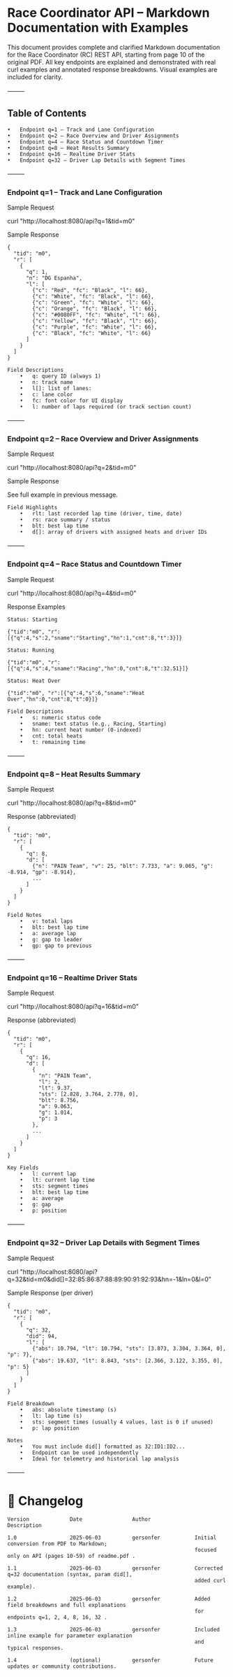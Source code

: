 # Race Coordinator API – Markdown Documentation with Examples

This document provides complete and clarified Markdown documentation for the Race Coordinator (RC) REST API, starting from page 10 of the original PDF. All key endpoints are explained and demonstrated with real curl examples and annotated response breakdowns. Visual examples are included for clarity.

⸻

## Table of Contents
	•	Endpoint q=1 – Track and Lane Configuration
	•	Endpoint q=2 – Race Overview and Driver Assignments
	•	Endpoint q=4 – Race Status and Countdown Timer
	•	Endpoint q=8 – Heat Results Summary
	•	Endpoint q=16 – Realtime Driver Stats
	•	Endpoint q=32 – Driver Lap Details with Segment Times

⸻

### Endpoint q=1 – Track and Lane Configuration

Sample Request

curl "http://localhost:8080/api?q=1&tid=m0"

Sample Response
```
{
  "tid": "m0",
  "r": [
    {
      "q": 1,
      "n": "DG Espanha",
      "l": [
        {"c": "Red", "fc": "Black", "l": 66},
        {"c": "White", "fc": "Black", "l": 66},
        {"c": "Green", "fc": "White", "l": 66},
        {"c": "Orange", "fc": "Black", "l": 66},
        {"c": "#0080FF", "fc": "White", "l": 66},
        {"c": "Yellow", "fc": "Black", "l": 66},
        {"c": "Purple", "fc": "White", "l": 66},
        {"c": "Black", "fc": "White", "l": 66}
      ]
    }
  ]
}

Field Descriptions
	•	q: query ID (always 1)
	•	n: track name
	•	l[]: list of lanes:
	•	c: lane color
	•	fc: font color for UI display
	•	l: number of laps required (or track section count)
```
⸻

### Endpoint q=2 – Race Overview and Driver Assignments

Sample Request

curl "http://localhost:8080/api?q=2&tid=m0"

Sample Response

See full example in previous message.
```
Field Highlights
	•	rlt: last recorded lap time (driver, time, date)
	•	rs: race summary / status
	•	blt: best lap time
	•	d[]: array of drivers with assigned heats and driver IDs
```
⸻

### Endpoint q=4 – Race Status and Countdown Timer

Sample Request

curl "http://localhost:8080/api?q=4&tid=m0"

Response Examples
```
Status: Starting

{"tid":"m0", "r":[{"q":4,"s":2,"sname":"Starting","hn":1,"cnt":8,"t":3}]}

Status: Running

{"tid":"m0", "r":[{"q":4,"s":4,"sname":"Racing","hn":0,"cnt":8,"t":32.51}]}

Status: Heat Over

{"tid":"m0", "r":[{"q":4,"s":6,"sname":"Heat Over","hn":0,"cnt":8,"t":0}]}

Field Descriptions
	•	s: numeric status code
	•	sname: text status (e.g., Racing, Starting)
	•	hn: current heat number (0-indexed)
	•	cnt: total heats
	•	t: remaining time
```
⸻

### Endpoint q=8 – Heat Results Summary

Sample Request

curl "http://localhost:8080/api?q=8&tid=m0"

Response (abbreviated)
```
{
  "tid": "m0",
  "r": [
    {
      "q": 8,
      "d": [
        {"n": "PAIN Team", "v": 25, "blt": 7.733, "a": 9.065, "g": -8.914, "gp": -8.914},
        ...
      ]
    }
  ]
}

Field Notes
	•	v: total laps
	•	blt: best lap time
	•	a: average lap
	•	g: gap to leader
	•	gp: gap to previous
```
⸻

### Endpoint q=16 – Realtime Driver Stats

Sample Request

curl "http://localhost:8080/api?q=16&tid=m0"

Response (abbreviated)
```
{
  "tid": "m0",
  "r": [
    {
      "q": 16,
      "d": [
        {
          "n": "PAIN Team",
          "l": 2,
          "lt": 9.37,
          "sts": [2.828, 3.764, 2.778, 0],
          "blt": 8.756,
          "a": 9.063,
          "g": 1.014,
          "p": 3
        },
        ...
      ]
    }
  ]
}

Key Fields
	•	l: current lap
	•	lt: current lap time
	•	sts: segment times
	•	blt: best lap time
	•	a: average
	•	g: gap
	•	p: position
```
⸻

### Endpoint q=32 – Driver Lap Details with Segment Times

Sample Request

curl "http://localhost:8080/api?q=32&tid=m0&did[]=32:85:86:87:88:89:90:91:92:93&hn=-1&ln=0&l=0"

Sample Response (per driver)
```
{
  "tid": "m0",
  "r": [
    {
      "q": 32,
      "did": 94,
      "l": [
        {"abs": 10.794, "lt": 10.794, "sts": [3.873, 3.304, 3.364, 0], "p": 7},
        {"abs": 19.637, "lt": 8.843, "sts": [2.366, 3.122, 3.355, 0], "p": 5}
      ]
    }
  ]
}

Field Breakdown
	•	abs: absolute timestamp (s)
	•	lt: lap time (s)
	•	sts: segment times (usually 4 values, last is 0 if unused)
	•	p: lap position

Notes
	•	You must include did[] formatted as 32:ID1:ID2...
	•	Endpoint can be used independently
	•	Ideal for telemetry and historical lap analysis
```
⸻

# 📌 Changelog
```
Version             Date                Author              Description

1.0                 2025-06-03          gersonfer           Initial conversion from PDF to Markdown;
                                                            focused only on API (pages 10-59) of readme.pdf .

1.1                 2025-06-03          gersonfer           Corrected q=32 documentation (syntax, param did[],
                                                            added curl example).

1.2                 2025-06-03          gersonfer           Added field breakdowns and full explanations
                                                            for endpoints q=1, 2, 4, 8, 16, 32 .

1.3                 2025-06-03          gersonfer           Included inline example for parameter explanation
                                                            and typical responses.

1.4                 (optional)          gersonfer           Future updates or community contributions.            
```
